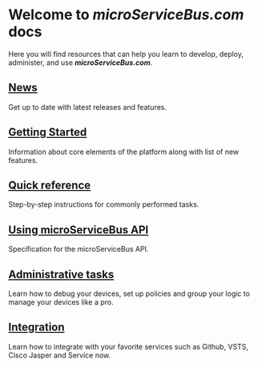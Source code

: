 # Welcome to _**microServiceBus.com**_ docs

Here you will find resources that can help you learn to develop, deploy, administer, and use _**microServiceBus.com**_.

## [News](/microServiceBus.docs/nav/news)

Get up to date with latest releases and features.

## [Getting Started](/microServiceBus.docs/nav/gettingstarted)

Information about core elements of the platform along with list of new features.

## [Quick reference](/microServiceBus.docs/nav/quickReference)

Step-by-step instructions for commonly performed tasks.

## [Using microServiceBus API](/microServiceBus.docs/nav/api)

Specification for the microServiceBus API.

## [Administrative tasks](/microServiceBus.docs/nav/administrativetasks)

Learn how to debug your devices, set up policies and group your logic to manage your devices like a pro.

## [Integration](/microServiceBus.docs/nav/integration)

Learn how to integrate with your favorite services such as Github, VSTS, Cisco Jasper and Service now.
